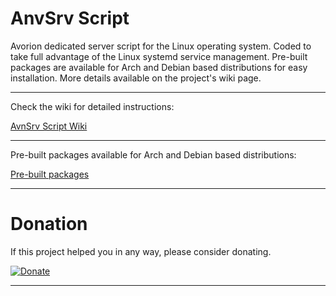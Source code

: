 # AnvSrv Script

Avorion dedicated server script for the Linux operating system. Coded to take full advantage of the Linux systemd service management. Pre-built packages are available for Arch and Debian based distributions for easy installation. More details available on the project's wiki page.

---

Check the wiki for detailed instructions:

[AvnSrv Script Wiki](../../wikis)

---

Pre-built packages available for Arch and Debian based distributions:

[Pre-built packages](built-packages)

---

# Donation

If this project helped you in any way, please consider donating.

[![Donate](https://img.shields.io/badge/Donate-PayPal-green.svg)](https://www.paypal.com/donate/?hosted_button_id=7DNGNW7TTXHFY)

---
